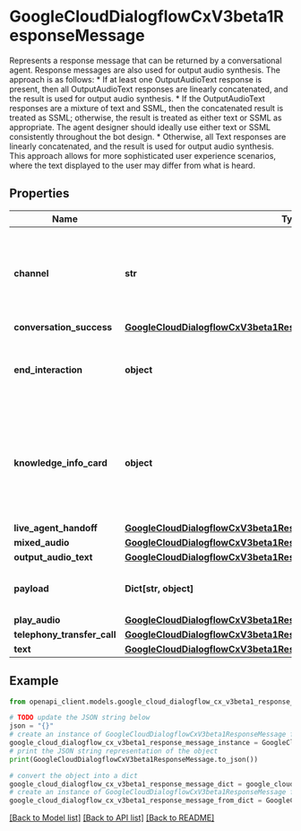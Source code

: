 # GoogleCloudDialogflowCxV3beta1ResponseMessage

Represents a response message that can be returned by a conversational agent. Response messages are also used for output audio synthesis. The approach is as follows: * If at least one OutputAudioText response is present, then all OutputAudioText responses are linearly concatenated, and the result is used for output audio synthesis. * If the OutputAudioText responses are a mixture of text and SSML, then the concatenated result is treated as SSML; otherwise, the result is treated as either text or SSML as appropriate. The agent designer should ideally use either text or SSML consistently throughout the bot design. * Otherwise, all Text responses are linearly concatenated, and the result is used for output audio synthesis. This approach allows for more sophisticated user experience scenarios, where the text displayed to the user may differ from what is heard.

## Properties

Name | Type | Description | Notes
------------ | ------------- | ------------- | -------------
**channel** | **str** | The channel which the response is associated with. Clients can specify the channel via QueryParameters.channel, and only associated channel response will be returned. | [optional] 
**conversation_success** | [**GoogleCloudDialogflowCxV3beta1ResponseMessageConversationSuccess**](GoogleCloudDialogflowCxV3beta1ResponseMessageConversationSuccess.md) |  | [optional] 
**end_interaction** | **object** | Indicates that interaction with the Dialogflow agent has ended. This message is generated by Dialogflow only and not supposed to be defined by the user. | [optional] 
**knowledge_info_card** | **object** | Represents info card response. If the response contains generative knowledge prediction, Dialogflow will return a payload with Infobot Messenger compatible info card. Otherwise, the info card response is skipped. | [optional] 
**live_agent_handoff** | [**GoogleCloudDialogflowCxV3beta1ResponseMessageLiveAgentHandoff**](GoogleCloudDialogflowCxV3beta1ResponseMessageLiveAgentHandoff.md) |  | [optional] 
**mixed_audio** | [**GoogleCloudDialogflowCxV3beta1ResponseMessageMixedAudio**](GoogleCloudDialogflowCxV3beta1ResponseMessageMixedAudio.md) |  | [optional] 
**output_audio_text** | [**GoogleCloudDialogflowCxV3beta1ResponseMessageOutputAudioText**](GoogleCloudDialogflowCxV3beta1ResponseMessageOutputAudioText.md) |  | [optional] 
**payload** | **Dict[str, object]** | Returns a response containing a custom, platform-specific payload. | [optional] 
**play_audio** | [**GoogleCloudDialogflowCxV3beta1ResponseMessagePlayAudio**](GoogleCloudDialogflowCxV3beta1ResponseMessagePlayAudio.md) |  | [optional] 
**telephony_transfer_call** | [**GoogleCloudDialogflowCxV3beta1ResponseMessageTelephonyTransferCall**](GoogleCloudDialogflowCxV3beta1ResponseMessageTelephonyTransferCall.md) |  | [optional] 
**text** | [**GoogleCloudDialogflowCxV3beta1ResponseMessageText**](GoogleCloudDialogflowCxV3beta1ResponseMessageText.md) |  | [optional] 

## Example

```python
from openapi_client.models.google_cloud_dialogflow_cx_v3beta1_response_message import GoogleCloudDialogflowCxV3beta1ResponseMessage

# TODO update the JSON string below
json = "{}"
# create an instance of GoogleCloudDialogflowCxV3beta1ResponseMessage from a JSON string
google_cloud_dialogflow_cx_v3beta1_response_message_instance = GoogleCloudDialogflowCxV3beta1ResponseMessage.from_json(json)
# print the JSON string representation of the object
print(GoogleCloudDialogflowCxV3beta1ResponseMessage.to_json())

# convert the object into a dict
google_cloud_dialogflow_cx_v3beta1_response_message_dict = google_cloud_dialogflow_cx_v3beta1_response_message_instance.to_dict()
# create an instance of GoogleCloudDialogflowCxV3beta1ResponseMessage from a dict
google_cloud_dialogflow_cx_v3beta1_response_message_from_dict = GoogleCloudDialogflowCxV3beta1ResponseMessage.from_dict(google_cloud_dialogflow_cx_v3beta1_response_message_dict)
```
[[Back to Model list]](../README.md#documentation-for-models) [[Back to API list]](../README.md#documentation-for-api-endpoints) [[Back to README]](../README.md)


